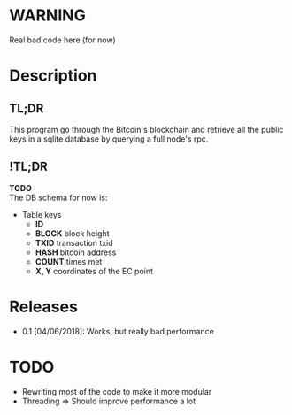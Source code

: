 # WARNING

Real bad code here (for now)

# Description
## TL;DR
This program go through the Bitcoin's blockchain and retrieve all the public keys in a sqlite database by querying a full node's rpc.
## !TL;DR
**TODO** \
The DB schema for now is:
- Table keys
  - **ID**
  - **BLOCK**   block height
  - **TXID**    transaction txid
  - **HASH**    bitcoin address
  - **COUNT**   times met
  - **X, Y**    coordinates of the EC point

# Releases
- 0.1 [04/06/2018]: Works, but really bad performance

# TODO
- Rewriting most of the code to make it more modular
- Threading => Should improve performance a lot
